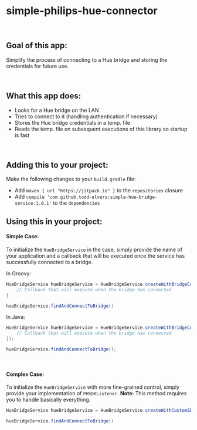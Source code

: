 # simple-philips-hue-connector

<br/>

## Goal of this app:

Simplify the process of connecting to a Hue bridge and storing the credentials for future use.

<br/>

## What this app does:

- Looks for a Hue bridge on the LAN
- Tries to connect to it (handling authentication if necessary)
- Stores the Hue bridge credentials in a temp. file
- Reads the temp. file on subsequent executions of this library so startup is fast

<br/>

## Adding this to your project:

Make the following changes to your `build.gradle` file:

- Add ```maven { url "https://jitpack.io" }``` to the ```repositories``` closure 
- Add ```compile 'com.github.todd-elvers:simple-hue-bridge-service:1.0.1'``` to the ```dependencies``` 

## Using this in your project:

#### Simple Case:

To initialize the ```HueBridgeService``` in the case, simply provide the name of your application
and a callback that will be executed once the service has successfully connected to a bridge.

In Groovy:
```groovy
HueBridgeService hueBridgeService = HueBridgeService.createWithBridgeConnectionCallback("<your-app-name>") {
    // Callback that will execute when the bridge has connected
}

hueBridgeService.findAndConnectToBridge()
```


In Java:
```java
HueBridgeService hueBridgeService = HueBridgeService.createWithBridgeConnectionCallback("<your-app-name>", () -> {
    // Callback that will execute when the bridge has connected
});

hueBridgeService.findAndConnectToBridge();
```

<br/>

#### Complex Case:

To initialize the ```HueBridgeService``` with more fine-grained control, simply provide your implementation
of ```PHSDKListener```.  <b>Note:</b> This method requires you to handle basically everything.

```groovy
HueBridgeService hueBridgeService = HueBridgeService.createWithCustomSDKListener("<your-app-name>", yourSdkListenerImpl)

hueBridgeService.findAndConnectToBridge()
```
